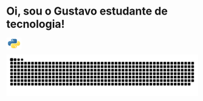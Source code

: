 # Oi, sou o Gustavo estudante de tecnologia!


<img align="center" alt="Gustavo-Python" height="30" width="40" src="https://raw.githubusercontent.com/devicons/devicon/master/icons/python/python-original.svg">


![Snake animation](https://github.com/ellen2121/ellen2121/blob/output/github-contribution-grid-snake.svg)
